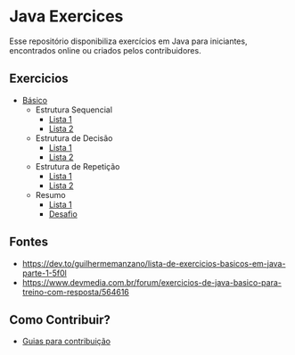 # Java Exercices

Esse repositório disponibiliza exercícios em Java para iniciantes, encontrados online ou criados pelos contribuidores.

## Exercicios

- [Básico](https://github.com/GuillaumeFalourd/java-exercices/tree/main/BASICO)
   - Estrutura Sequencial
     - [Lista 1](https://github.com/GuillaumeFalourd/java-exercices/blob/main/BASICO/1-estrutura-sequencial.md)
     - [Lista 2](https://github.com/GuillaumeFalourd/java-exercices/blob/main/BASICO/2-estrutura-sequencial.md)
   - Estrutura de Decisão
     - [Lista 1](https://github.com/GuillaumeFalourd/java-exercices/blob/main/BASICO/3-estrutura-de-decisao.md)
     - [Lista 2](https://github.com/GuillaumeFalourd/java-exercices/blob/main/BASICO/4-estrutura-de-decisao.md)
   - Estrutura de Repetição
     - [Lista 1](https://github.com/GuillaumeFalourd/java-exercices/blob/main/BASICO/5-estrutura-de-repeticao.md)
     - [Lista 2](https://github.com/GuillaumeFalourd/java-exercices/blob/main/BASICO/6-estrutura-de-repeticao.md)
   - Resumo
     - [Lista 1](https://github.com/GuillaumeFalourd/java-exercices/blob/main/BASICO/7-estruturas.md)
     - [Desafio](https://github.com/GuillaumeFalourd/java-exercices/blob/main/BASICO/8-desafio.md)

## Fontes

- https://dev.to/guilhermemanzano/lista-de-exercicios-basicos-em-java-parte-1-5f0l
- https://www.devmedia.com.br/forum/exercicios-de-java-basico-para-treino-com-resposta/564616

## Como Contribuir?

- [Guias para contribuição](https://github.com/GuillaumeFalourd/java-exercices/blob/main/CONTRIBUTING.md)

